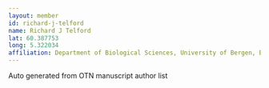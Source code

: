 ```yaml
---
layout: member
id: richard-j-telford
name: Richard J Telford
lat: 60.387753
long: 5.322034
affiliation: Department of Biological Sciences, University of Bergen, Bergen, Norway
---
```


Auto generated from OTN manuscript author list
